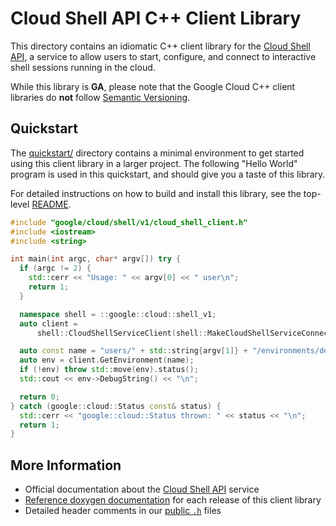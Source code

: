 # Cloud Shell API C++ Client Library

This directory contains an idiomatic C++ client library for the
[Cloud Shell API][cloud-service-docs], a service to allow users to start,
configure, and connect to interactive shell sessions running in the cloud.

While this library is **GA**, please note that the Google Cloud C++ client libraries do **not** follow
[Semantic Versioning](https://semver.org/).

## Quickstart

The [quickstart/](quickstart/README.md) directory contains a minimal environment
to get started using this client library in a larger project. The following
"Hello World" program is used in this quickstart, and should give you a taste of
this library.

For detailed instructions on how to build and install this library, see the
top-level [README](/README.md#building-and-installing).

<!-- inject-quickstart-start -->

```cc
#include "google/cloud/shell/v1/cloud_shell_client.h"
#include <iostream>
#include <string>

int main(int argc, char* argv[]) try {
  if (argc != 2) {
    std::cerr << "Usage: " << argv[0] << " user\n";
    return 1;
  }

  namespace shell = ::google::cloud::shell_v1;
  auto client =
      shell::CloudShellServiceClient(shell::MakeCloudShellServiceConnection());

  auto const name = "users/" + std::string{argv[1]} + "/environments/default";
  auto env = client.GetEnvironment(name);
  if (!env) throw std::move(env).status();
  std::cout << env->DebugString() << "\n";

  return 0;
} catch (google::cloud::Status const& status) {
  std::cerr << "google::cloud::Status thrown: " << status << "\n";
  return 1;
}
```

<!-- inject-quickstart-end -->

## More Information

- Official documentation about the [Cloud Shell API][cloud-service-docs] service
- [Reference doxygen documentation][doxygen-link] for each release of this
  client library
- Detailed header comments in our [public `.h`][source-link] files

[cloud-service-docs]: https://cloud.google.com/shell
[doxygen-link]: https://cloud.google.com/cpp/docs/reference/shell/latest/
[source-link]: https://github.com/googleapis/google-cloud-cpp/tree/main/google/cloud/shell
